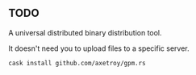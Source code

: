 ## TODO

A universal distributed binary distribution tool.

It doesn't need you to upload files to a specific server.

```bash
cask install github.com/axetroy/gpm.rs
```
